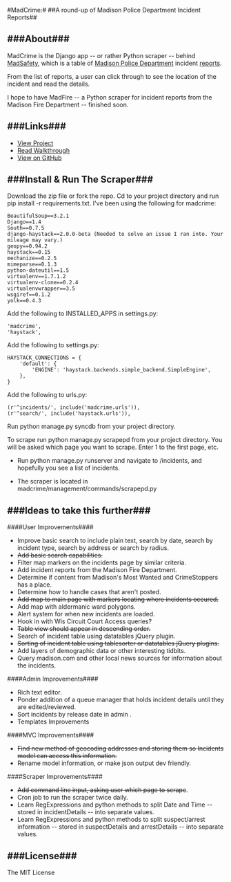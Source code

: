 #MadCrime:#
##A round-up of Madison Police Department Incident Reports##

###About###
----
MadCrime is the Django app -- or rather Python scraper -- behind [MadSafety](http://www.madsafety.nwsmkr.com/incidents), which is a table of [Madison Police Department](http://www.cityofmadison.com/police/) incident [reports](http://www.cityofmadison.com/incidentReports/incidentlist.cfm?a=71).

From the list of reports, a user can click through to see the location of the incident and read the details.

I hope to have MadFire -- a Python scraper for incident reports from the Madison Fire Department -- finished soon.

###Links###
----
- [View Project](http://www.madsafety.nwsmkr.com/incidents/)
- [Read Walkthrough](http://www.chrislkeller.com/introducing-madcrime-a-django-based-scraper-o)
- [View on GitHub](https://github.com/chrislkeller/madcrime)

###Install & Run The Scraper###
----
Download the zip file or fork the repo. Cd to your project directory and run pip install -r requirements.txt. I've been using the following for madcrime:

    BeautifulSoup==3.2.1
    Django==1.4
    South==0.7.5
    django-haystack==2.0.0-beta (Needed to solve an issue I ran into. Your mileage may vary.)
    geopy==0.94.2
    haystack==0.15
    mechanize==0.2.5
    mimeparse==0.1.3
    python-dateutil==1.5
    virtualenv==1.7.1.2
    virtualenv-clone==0.2.4
    virtualenvwrapper==3.5
    wsgiref==0.1.2
    yolk==0.4.3

Add the following to INSTALLED_APPS in settings.py:

	'madcrime',
	'haystack',

Add the following to settings.py:

	HAYSTACK_CONNECTIONS = {
		'default': {
			'ENGINE': 'haystack.backends.simple_backend.SimpleEngine',
		},
	}

Add the following to urls.py:

	(r'^incidents/', include('madcrime.urls')),
	(r'^search/', include('haystack.urls')),

Run python manage.py syncdb from your project directory.

To scrape run python manage.py scrapepd from your project directory. You will be asked which page you want to scrape. Enter 1 to the first page, etc.

- Run python manage.py runserver and navigate to /incidents, and hopefully you see a list of incidents.

- The scraper is located in madcrime/management/commands/scrapepd.py

###Ideas to take this further###
----
####User Improvements####
- Improve basic search to include plain text, search by date, search by incident type, search by address or search by radius.
- <del>Add basic search capabilities.</del>
- Filter map markers on the incidents page by similar criteria.
- Add incident reports from the Madison Fire Department.
- Determine if content from Madison's Most Wanted and CrimeStoppers has a place.
- Determine how to handle cases that aren't posted.
- <del>Add map to main page with markers locating where incidents occured.</del>
- Add map with aldermanic ward polygons.
- Alert system for when new incidents are loaded.
- Hook in with Wis Circuit Court Access queries?
- <del>Table view should appear in descending order.</del>
- Search of incident table using datatables jQuery plugin.
- <del>Sorting of incident table using tablesorter or datatables jQuery plugins.</del>
- Add layers of demographic data or other interesting tidbits.
- Query madison.com and other local news sources for information about the incidents.

####Admin Improvements####
- Rich text editor.
- Ponder addition of a queue manager that holds incident details until they are edited/reviewed.
- Sort incidents by release date in admin .
- Templates Improvements

####MVC Improvements####
- <del>Find new method of geocoding addresses and storing them so Incidents model can access this information.</del>
- Rename model information, or make json output dev friendly.

####Scraper Improvements####
- <del>Add command line input, asking user which page to scrape</del>.
- Cron job to run the scraper twice daily.
- Learn RegExpressions and python methods to split Date and Time -- stored in incidentDetails -- into separate values.
- Learn RegExpressions and python methods to split suspect/arrest information -- stored in suspectDetails and arrestDetails -- into separate values.

###License###
----
The MIT License